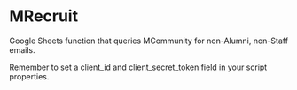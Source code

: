 # MRecruit
Google Sheets function that queries MCommunity for non-Alumni, non-Staff emails. 


Remember to set a client_id and client_secret_token field in your script properties.
